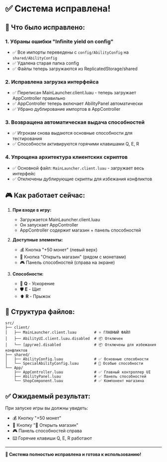 # ✅ Система исправлена!

## 🔧 Что было исправлено:

### 1. **Убраны ошибки "Infinite yield on config"**
- ✅ Все импорты переведены с `config/AbilityConfig` на `shared/AbilityConfig`
- ✅ Удалена старая папка config
- ✅ Файлы теперь загружаются из ReplicatedStorage/shared

### 2. **Исправлена загрузка интерфейса**
- ✅ Переписан MainLauncher.client.luau - теперь загружает AppController правильно
- ✅ AppController теперь включает AbilityPanel автоматически
- ✅ Убрано дублирование импортов в AppController

### 3. **Возвращена автоматическая выдача способностей**
- ✅ Игрокам снова выдаются основные способности для тестирования
- ✅ Способности активируются горячими клавишами Q, E, R

### 4. **Упрощена архитектура клиентских скриптов**
- ✅ Основной файл: `MainLauncher.client.luau` - загружает весь интерфейс
- ✅ Отключены дублирующие скрипты для избежания конфликтов

## 🎮 Как работает сейчас:

1. **При входе в игру:**
   - Загружается MainLauncher.client.luau
   - Он запускает AppController
   - AppController содержит магазин + панель способностей

2. **Доступные элементы:**
   - 💰 Кнопка "+50 монет" (левый верх)
   - 🛒 Кнопка "Открыть магазин" (рядом с монетами)
   - 🎮 Панель способностей (справа на экране)

3. **Способности:**
   - 🏃 **Q** - Ускорение
   - 🛡️ **E** - Щит  
   - ⬆️ **R** - Прыжок

## 📁 Структура файлов:

```
src/
├── client/
│   ├── MainLauncher.client.luau        # ⭐ ГЛАВНЫЙ ФАЙЛ
│   ├── AbilityUI.client.luau.disabled  # 📦 Отключен
│   └── [другие].disabled               # 📦 Отключены для избежания конфликтов
├── shared/
│   ├── AbilityConfig.luau              # ✅ Основные способности
│   └── SpecialAbilityConfig.luau       # 🌟 Особые способности
└── App/
    ├── AppController.luau              # ✅ Главный контроллер UI
    ├── AbilityPanel.luau               # ✅ Панель способностей
    └── ShopComponent.luau              # ✅ Компонент магазина
```

## ✅ Ожидаемый результат:

При запуске игры вы должны увидеть:
- 💰 Кнопку "+50 монет" 
- 🛒 Кнопку "🛒 Открыть магазин"
- 🎮 Панель способностей справа
- ⌨️ Горячие клавиши Q, E, R работают

---

**🚀 Система полностью исправлена и готова к использованию!**
